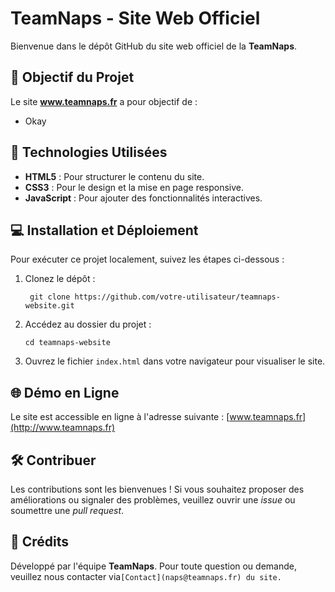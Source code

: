 # TeamNaps - Site Web Officiel

Bienvenue dans le dépôt GitHub du site web officiel de la **TeamNaps**. 

## 🎯 Objectif du Projet

Le site **www.teamnaps.fr** a pour objectif de :
- Okay

## 🚀 Technologies Utilisées

- **HTML5** : Pour structurer le contenu du site.
- **CSS3** : Pour le design et la mise en page responsive.
- **JavaScript** : Pour ajouter des fonctionnalités interactives.
  
## 💻 Installation et Déploiement

Pour exécuter ce projet localement, suivez les étapes ci-dessous :

1. Clonez le dépôt :
   ```
    git clone https://github.com/votre-utilisateur/teamnaps-website.git
   ```

2. Accédez au dossier du projet :
   ```
   cd teamnaps-website
   ```

3. Ouvrez le fichier `index.html` dans votre navigateur pour visualiser le site.

## 🌐 Démo en Ligne

Le site est accessible en ligne à l'adresse suivante : [www.teamnaps.fr](http://www.teamnaps.fr)

## 🛠️ Contribuer

Les contributions sont les bienvenues ! Si vous souhaitez proposer des améliorations ou signaler des problèmes, veuillez ouvrir une _issue_ ou soumettre une _pull request_.

## 👥 Crédits

Développé par l'équipe **TeamNaps**. Pour toute question ou demande, veuillez nous contacter via` [Contact](naps@teamnaps.fr) du site.
`
